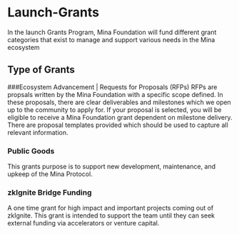 # Launch-Grants
In the launch Grants Program, Mina Foundation will fund different grant categories that exist to manage and support various needs in the Mina ecosystem

## Type of Grants
###Ecosystem Advancement | Requests for Proposals (RFPs)
RFPs are propsals written by the Mina Foundation with a specific scope defined. In these proposals, there are clear deliverables and milestones which we open up to the community to apply for. If your proposal is selected, you will be eligible to receive a Mina Foundation grant dependent on milestone delivery. There are proposal templates provided which should be used to capture all relevant information.

### Public Goods 
This grants purpose is to support new development, maintenance, and upkeep of the Mina Protocol.

### zkIgnite Bridge Funding
A one time grant for high impact and important projects coming out of zkIgnite. This grant is intended to support the team until they can seek external funding via accelerators or venture capital.


